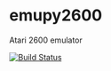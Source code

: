 # emupy2600
Atari 2600 emulator

[![Build Status](https://travis-ci.org/crispg72/emupy2600.svg?branch=master)](https://travis-ci.org/crispg72/emupy2600)
